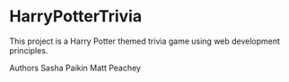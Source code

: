 # HarryPotterTrivia

This project is a Harry Potter themed trivia game using web development principles.

Authors
Sasha Paikin 
Matt Peachey
